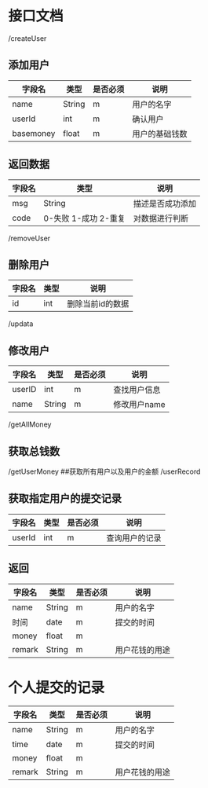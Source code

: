 # 接口文档
/createUser
## 添加用户
字段名|类型|是否必须|说明
-|-|-|-
name|String|m|用户的名字
userId|int|m |确认用户
basemoney|float|m|用户的基础钱数

## 返回数据
字段名|类型|说明
-|-|-
msg|String|描述是否成功添加
code|0-失败 1-成功 2-重复|对数据进行判断

/removeUser
## 删除用户
字段名|类型|说明
-|-|-
id|int|删除当前id的数据

/updata
## 修改用户
字段名|类型|是否必须|说明
-|-|-|-
userID|int|m|查找用户信息
name|String|m|修改用户name

/getAllMoney
## 获取总钱数

/getUserMoney
##获取所有用户以及用户的金额
/userRecord
## 获取指定用户的提交记录
字段名|类型|是否必须|说明
-|-|-|-
userId|int|m |查询用户的记录

## 返回
字段名|类型|是否必须|说明
-|-|-|-
name|String|m|用户的名字
时间|date|m|提交的时间
money|float|m |
remark|String|m|用户花钱的用途

# 个人提交的记录
字段名|类型|是否必须|说明
-|-|-|-
name|String|m|用户的名字
time|date|m|提交的时间
money|float|m |
remark|String|m|用户花钱的用途

